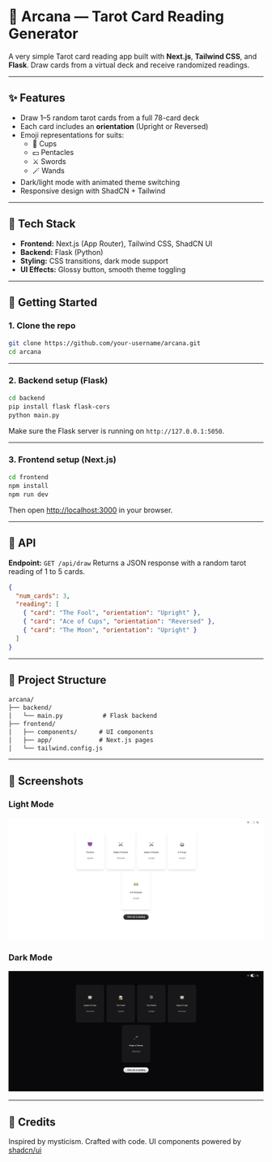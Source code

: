 # 🔮 Arcana — Tarot Card Reading Generator

A very simple Tarot card reading app built with **Next.js**, **Tailwind CSS**, and **Flask**. Draw cards from a virtual deck and receive randomized readings.

---

## ✨ Features

- Draw 1–5 random tarot cards from a full 78-card deck
- Each card includes an **orientation** (Upright or Reversed)
- Emoji representations for suits:
  - 🍵 Cups
  - 💵 Pentacles
  - ⚔️ Swords
  - 🪄 Wands
- Dark/light mode with animated theme switching
- Responsive design with ShadCN + Tailwind

---

## 🧱 Tech Stack

- **Frontend:** Next.js (App Router), Tailwind CSS, ShadCN UI
- **Backend:** Flask (Python)
- **Styling:** CSS transitions, dark mode support
- **UI Effects:** Glossy button, smooth theme toggling

---

## 🚀 Getting Started

### 1. Clone the repo

```bash
git clone https://github.com/your-username/arcana.git
cd arcana
````

---

### 2. Backend setup (Flask)

```bash
cd backend
pip install flask flask-cors
python main.py
```

Make sure the Flask server is running on `http://127.0.0.1:5050`.

---

### 3. Frontend setup (Next.js)

```bash
cd frontend
npm install
npm run dev
```

Then open [http://localhost:3000](http://localhost:3000) in your browser.

---

## 🧪 API

**Endpoint:** `GET /api/draw`
Returns a JSON response with a random tarot reading of 1 to 5 cards.

```json
{
  "num_cards": 3,
  "reading": [
    { "card": "The Fool", "orientation": "Upright" },
    { "card": "Ace of Cups", "orientation": "Reversed" },
    { "card": "The Moon", "orientation": "Upright" }
  ]
}
```

---

## 📁 Project Structure

```
arcana/
├── backend/
│   └── main.py           # Flask backend
├── frontend/
│   ├── components/      # UI components
│   ├── app/             # Next.js pages
│   └── tailwind.config.js
```

---

## 🎨 Screenshots

### Light Mode
![Light Mode](./frontend/public/screenshots/light-mode.png)

### Dark Mode
![Dark Mode](./frontend/public/screenshots/dark-mode.png)

---

## 🤝 Credits

Inspired by mysticism. Crafted with code.
UI components powered by [shadcn/ui](https://ui.shadcn.com)


